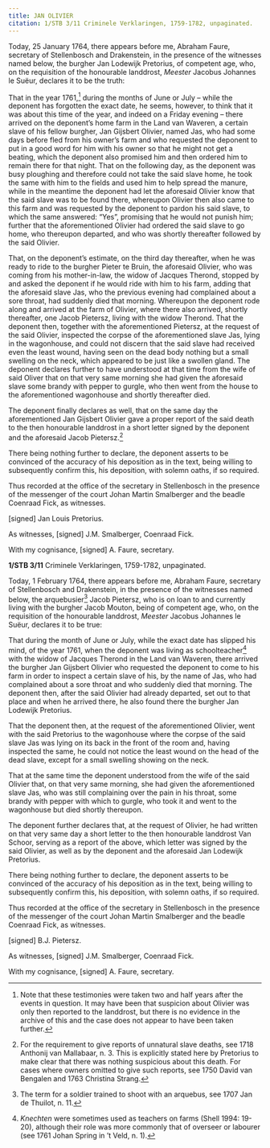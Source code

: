 ```yaml
---
title: JAN OLIVIER
citation: 1/STB 3/11 Criminele Verklaringen, 1759-1782, unpaginated.
---
```


Today, 25 January 1764, there appears before me, Abraham Faure, secretary of Stellenbosch and Drakenstein, in the presence of the witnesses named below, the burgher Jan Lodewijk Pretorius, of competent age, who, on the requisition of the honourable landdrost, *Meester* Jacobus Johannes le Suëur, declares it to be the truth:

That in the year 1761,[^1] during the months of June or July – while the deponent has forgotten the exact date, he seems, however, to think that it was about this time of the year, and indeed on a Friday evening – there arrived on the deponent’s home farm in the Land van Waveren, a certain slave of his fellow burgher, Jan Gijsbert Olivier, named Jas, who had some days before fled from his owner’s farm and who requested the deponent to put in a good word for him with his owner so that he might not get a beating, which the deponent also promised him and then ordered him to remain there for that night. That on the following day, as the deponent was busy ploughing and therefore could not take the said slave home, he took the same with him to the fields and used him to help spread the manure, while in the meantime the deponent had let the aforesaid Olivier know that the said slave was to be found there, whereupon Olivier then also came to this farm and was requested by the deponent to pardon his said slave, to which the same answered: “Yes”, promising that he would not punish him; further that the aforementioned Olivier had ordered the said slave to go home, who thereupon departed, and who was shortly thereafter followed by the said Olivier.

That, on the deponent’s estimate, on the third day thereafter, when he was ready to ride to the burgher Pieter te Bruin, the aforesaid Olivier, who was coming from his mother-in-law, the widow of Jacques Therond, stopped by and asked the deponent if he would ride with him to his farm, adding that the aforesaid slave Jas, who the previous evening had complained about a sore throat, had suddenly died that morning. Whereupon the deponent rode along and arrived at the farm of Olivier, where there also arrived, shortly thereafter, one Jacob Pietersz, living with the widow Therond. That the deponent then, together with the aforementioned Pietersz, at the request of the said Olivier, inspected the corpse of the aforementioned slave Jas, lying in the wagonhouse, and could not discern that the said slave had received even the least wound, having seen on the dead body nothing but a small swelling on the neck, which appeared to be just like a swollen gland. The deponent declares further to have understood at that time from the wife of said Oliver that on that very same morning she had given the aforesaid slave some brandy with pepper to gurgle, who then went from the house to the aforementioned wagonhouse and shortly thereafter died.

The deponent finally declares as well, that on the same day the aforementioned Jan Gijsbert Olivier gave a proper report of the said death to the then honourable landdrost in a short letter signed by the deponent and the aforesaid Jacob Pietersz.[^2]

There being nothing further to declare, the deponent asserts to be convinced of the accuracy of his deposition as in the text, being willing to subsequently confirm this, his deposition, with solemn oaths, if so required.

Thus recorded at the office of the secretary in Stellenbosch in the presence of the messenger of the court Johan Martin Smalberger and the beadle Coenraad Fick, as witnesses.

\[signed\] Jan Louis Pretorius.

As witnesses, \[signed\] J.M. Smalberger, Coenraad Fick.

With my cognisance, \[signed\] A. Faure, secretary.

**1/STB 3/11** Criminele Verklaringen, 1759-1782, unpaginated.

Today, 1 February 1764, there appears before me, Abraham Faure, secretary of Stellenbosch and Drakenstein, in the presence of the witnesses named below, the arquebusier[^3] Jacob Pietersz, who is on loan to and currently living with the burgher Jacob Mouton, being of competent age, who, on the requisition of the honourable landdrost, *Meester* Jacobus Johannes le Suëur, declares it to be true:

That during the month of June or July, while the exact date has slipped his mind, of the year 1761, when the deponent was living as schoolteacher[^4] with the widow of Jacques Therond in the Land van Waveren, there arrived the burgher Jan Gijsbert Olivier who requested the deponent to come to his farm in order to inspect a certain slave of his, by the name of Jas, who had complained about a sore throat and who suddenly died that morning. The deponent then, after the said Olivier had already departed, set out to that place and when he arrived there, he also found there the burgher Jan Lodewijk Pretorius.

That the deponent then, at the request of the aforementioned Olivier, went with the said Pretorius to the wagonhouse where the corpse of the said slave Jas was lying on its back in the front of the room and, having inspected the same, he could not notice the least wound on the head of the dead slave, except for a small swelling showing on the neck.

That at the same time the deponent understood from the wife of the said Olivier that, on that very same morning, she had given the aforementioned slave Jas, who was still complaining over the pain in his throat, some brandy with pepper with which to gurgle, who took it and went to the wagonhouse but died shortly thereupon.

The deponent further declares that, at the request of Olivier, he had written on that very same day a short letter to the then honourable landdrost Van Schoor, serving as a report of the above, which letter was signed by the said Olivier, as well as by the deponent and the aforesaid Jan Lodewijk Pretorius.

There being nothing further to declare, the deponent asserts to be convinced of the accuracy of his deposition as in the text, being willing to subsequently confirm this, his deposition, with solemn oaths, if so required.

Thus recorded at the office of the secretary in Stellenbosch in the presence of the messenger of the court Johan Martin Smalberger and the beadle Coenraad Fick, as witnesses.

\[signed\] B.J. Pietersz.

As witnesses, \[signed\] J.M. Smalberger, Coenraad Fick.

With my cognisance, \[signed\] A. Faure, secretary.

[^1]: Note that these testimonies were taken two and half years after the events in question. It may have been that suspicion about Olivier was only then reported to the landdrost, but there is no evidence in the archive of this and the case does not appear to have been taken further.

[^2]: For the requirement to give reports of unnatural slave deaths, see 1718 Anthonij van Mallabaar, n. 3. This is explicitly stated here by Pretorius to make clear that there was nothing suspicious about this death. For cases where owners omitted to give such reports, see 1750 David van Bengalen and 1763 Christina Strang.

[^3]: The term for a soldier trained to shoot with an arquebus, see 1707 Jan de Thuilot, n. 11.

[^4]: *Knechten* were sometimes used as teachers on farms (Shell 1994: 19-20), although their role was more commonly that of overseer or labourer (see 1761 Johan Spring in ’t Veld, n. 1).